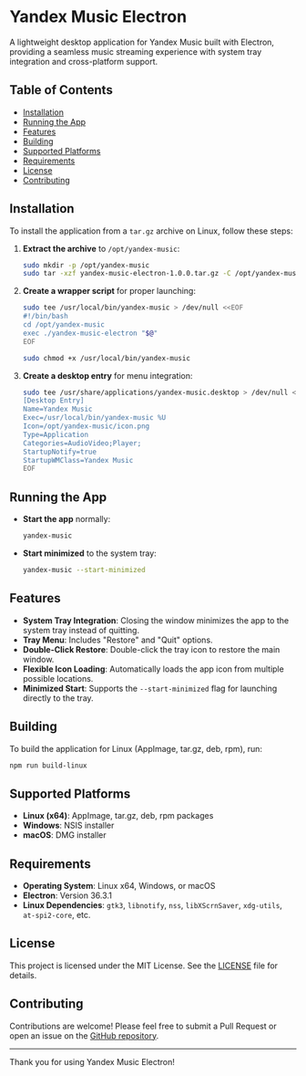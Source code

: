 # Yandex Music Electron

A lightweight desktop application for Yandex Music built with Electron, providing a seamless music streaming experience with system tray integration and cross-platform support.

## Table of Contents

- [Installation](#installation)
- [Running the App](#running-the-app)
- [Features](#features)
- [Building](#building)
- [Supported Platforms](#supported-platforms)
- [Requirements](#requirements)
- [License](#license)
- [Contributing](#contributing)

## Installation

To install the application from a `tar.gz` archive on Linux, follow these steps:

1. **Extract the archive** to `/opt/yandex-music`:

   ```bash
   sudo mkdir -p /opt/yandex-music
   sudo tar -xzf yandex-music-electron-1.0.0.tar.gz -C /opt/yandex-music
   ```

2. **Create a wrapper script** for proper launching:

   ```bash
   sudo tee /usr/local/bin/yandex-music > /dev/null <<EOF
   #!/bin/bash
   cd /opt/yandex-music
   exec ./yandex-music-electron "$@"
   EOF

   sudo chmod +x /usr/local/bin/yandex-music
   ```

3. **Create a desktop entry** for menu integration:

   ```bash
   sudo tee /usr/share/applications/yandex-music.desktop > /dev/null <<EOF
   [Desktop Entry]
   Name=Yandex Music
   Exec=/usr/local/bin/yandex-music %U
   Icon=/opt/yandex-music/icon.png
   Type=Application
   Categories=AudioVideo;Player;
   StartupNotify=true
   StartupWMClass=Yandex Music
   EOF
   ```

## Running the App

- **Start the app** normally:

  ```bash
  yandex-music
  ```

- **Start minimized** to the system tray:

  ```bash
  yandex-music --start-minimized
  ```

## Features

- **System Tray Integration**: Closing the window minimizes the app to the system tray instead of quitting.
- **Tray Menu**: Includes "Restore" and "Quit" options.
- **Double-Click Restore**: Double-click the tray icon to restore the main window.
- **Flexible Icon Loading**: Automatically loads the app icon from multiple possible locations.
- **Minimized Start**: Supports the `--start-minimized` flag for launching directly to the tray.

## Building

To build the application for Linux (AppImage, tar.gz, deb, rpm), run:

```bash
npm run build-linux
```

## Supported Platforms

- **Linux (x64)**: AppImage, tar.gz, deb, rpm packages
- **Windows**: NSIS installer
- **macOS**: DMG installer

## Requirements

- **Operating System**: Linux x64, Windows, or macOS
- **Electron**: Version 36.3.1
- **Linux Dependencies**: `gtk3`, `libnotify`, `nss`, `libXScrnSaver`, `xdg-utils`, `at-spi2-core`, etc.

## License

This project is licensed under the MIT License. See the [LICENSE](LICENSE) file for details.

## Contributing

Contributions are welcome! Please feel free to submit a Pull Request or open an issue on the [GitHub repository](https://github.com/your-repo/yandex-music-electron).

---

Thank you for using Yandex Music Electron!